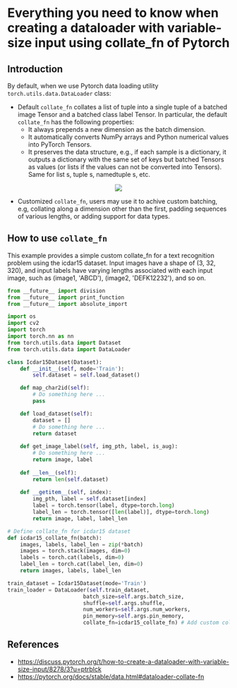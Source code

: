 # Everything you need to know when creating a dataloader with variable-size input using collate_fn of Pytorch

## Introduction
By default, when we use Pytorch data loading utility `torch.utils.data.DataLoader` class:
+ Default `collate_fn` collates a list of tuple into a single tuple of a batched image Tensor and a batched class label Tensor. In particular, the default `collate_fn` has the following properties:
    + It always prepends a new dimension as the batch dimension.
    + It automatically converts NumPy arrays and Python numerical values into PyTorch Tensors.
    + It preserves the data structure, e.g., if each sample is a dictionary, it outputs a dictionary with the same set of keys but batched Tensors as values (or lists if the values can not be converted into Tensors). Same for list s, tuple s, namedtuple s, etc.

<p align='center'>
    <image src='images/default_collate_fn.jpg'>
</p>

+ Customized `collate_fn`, users may use it to achive custom batching, e.g, collating along a dimension other than the first, padding sequences of various lengths, or adding support for data types.

## How to use `collate_fn`

This example provides a simple custom collate_fn for a text recognition problem using the icdar15 dataset. Input images have a shape of (3, 32, 320), and input labels have varying lengths associated with each input image, such as (image1, 'ABCD'), (image2, 'DEFK12232'), and so on.

```python
from __future__ import division
from __future__ import print_function
from __future__ import absolute_import

import os
import cv2
import torch
import torch.nn as nn
from torch.utils.data import Dataset
from torch.utils.data import DataLoader

class Icdar15Dataset(Dataset):
    def __init__(self, mode='Train'):
        self.dataset = self.load_dataset()

    def map_char2id(self):
        # Do something here ...
        pass

    def load_dataset(self):
        dataset = []
        # Do something here ...
        return dataset
    
    def get_image_label(self, img_pth, label, is_aug):
        # Do something here ...
        return image, label
    
    def __len__(self):
        return len(self.dataset)
    
    def __getitem__(self, index):
        img_pth, label = self.dataset[index]
        label = torch.tensor(label, dtype=torch.long)
        label_len = torch.tensor([len(label)], dtype=torch.long)
        return image, label, label_len

# Define collate_fn for icdar15 dataset
def icdar15_collate_fn(batch):
    images, labels, label_len = zip(*batch)
    images = torch.stack(images, dim=0)
    labels = torch.cat(labels, dim=0)
    label_len = torch.cat(label_len, dim=0)
    return images, labels, label_len

train_dataset = Icdar15Dataset(mode='Train')
train_loader = DataLoader(self.train_dataset, 
                        batch_size=self.args.batch_size, 
                        shuffle=self.args.shuffle,
                        num_workers=self.args.num_workers,
                        pin_memory=self.args.pin_memory,
                        collate_fn=icdar15_collate_fn) # Add custom collate_fn to dataloader
```

## References
+ https://discuss.pytorch.org/t/how-to-create-a-dataloader-with-variable-size-input/8278/3?u=ptrblck
+ https://pytorch.org/docs/stable/data.html#dataloader-collate-fn